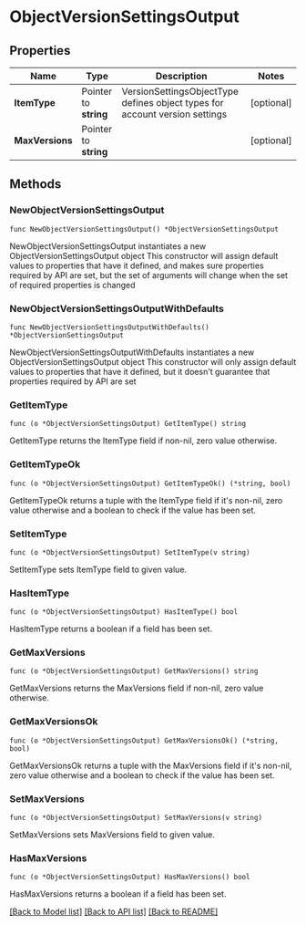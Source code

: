 # ObjectVersionSettingsOutput

## Properties

Name | Type | Description | Notes
------------ | ------------- | ------------- | -------------
**ItemType** | Pointer to **string** | VersionSettingsObjectType defines object types for account version settings | [optional] 
**MaxVersions** | Pointer to **string** |  | [optional] 

## Methods

### NewObjectVersionSettingsOutput

`func NewObjectVersionSettingsOutput() *ObjectVersionSettingsOutput`

NewObjectVersionSettingsOutput instantiates a new ObjectVersionSettingsOutput object
This constructor will assign default values to properties that have it defined,
and makes sure properties required by API are set, but the set of arguments
will change when the set of required properties is changed

### NewObjectVersionSettingsOutputWithDefaults

`func NewObjectVersionSettingsOutputWithDefaults() *ObjectVersionSettingsOutput`

NewObjectVersionSettingsOutputWithDefaults instantiates a new ObjectVersionSettingsOutput object
This constructor will only assign default values to properties that have it defined,
but it doesn't guarantee that properties required by API are set

### GetItemType

`func (o *ObjectVersionSettingsOutput) GetItemType() string`

GetItemType returns the ItemType field if non-nil, zero value otherwise.

### GetItemTypeOk

`func (o *ObjectVersionSettingsOutput) GetItemTypeOk() (*string, bool)`

GetItemTypeOk returns a tuple with the ItemType field if it's non-nil, zero value otherwise
and a boolean to check if the value has been set.

### SetItemType

`func (o *ObjectVersionSettingsOutput) SetItemType(v string)`

SetItemType sets ItemType field to given value.

### HasItemType

`func (o *ObjectVersionSettingsOutput) HasItemType() bool`

HasItemType returns a boolean if a field has been set.

### GetMaxVersions

`func (o *ObjectVersionSettingsOutput) GetMaxVersions() string`

GetMaxVersions returns the MaxVersions field if non-nil, zero value otherwise.

### GetMaxVersionsOk

`func (o *ObjectVersionSettingsOutput) GetMaxVersionsOk() (*string, bool)`

GetMaxVersionsOk returns a tuple with the MaxVersions field if it's non-nil, zero value otherwise
and a boolean to check if the value has been set.

### SetMaxVersions

`func (o *ObjectVersionSettingsOutput) SetMaxVersions(v string)`

SetMaxVersions sets MaxVersions field to given value.

### HasMaxVersions

`func (o *ObjectVersionSettingsOutput) HasMaxVersions() bool`

HasMaxVersions returns a boolean if a field has been set.


[[Back to Model list]](../README.md#documentation-for-models) [[Back to API list]](../README.md#documentation-for-api-endpoints) [[Back to README]](../README.md)


